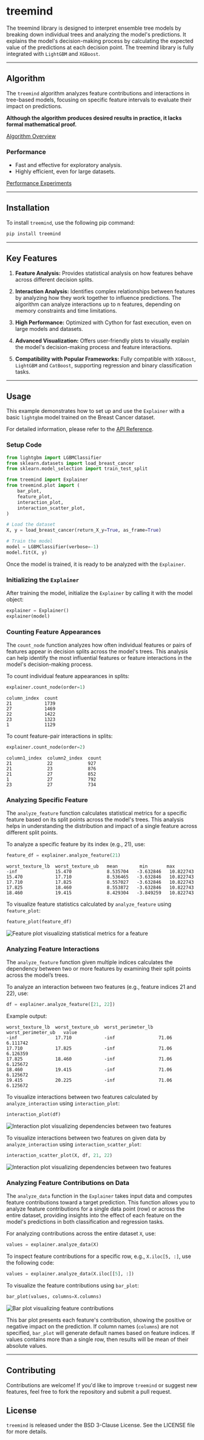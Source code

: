 # treemind 
The treemind library is designed to interpret ensemble tree models by breaking down individual trees and analyzing the model's predictions. It explains the model's decision-making process by calculating the expected value of the predictions at each decision point. The treemind library is fully integrated with `LightGBM` and `XGBoost`.

---
## Algorithm

The `treemind` algorithm analyzes feature contributions and interactions in tree-based models, focusing on specific feature intervals to evaluate their impact on predictions.

**Although the algorithm produces desired results in practice, it lacks formal mathematical proof.**

[Algorithm Overview](https://treemind.readthedocs.io/en/latest/algorithm.html)

### Performance
- Fast and effective for exploratory analysis.
- Highly efficient, even for large datasets.

[Performance Experiments](https://treemind.readthedocs.io/en/latest/experiments/experiment_main.html)

---

## Installation
To install `treemind`, use the following pip command:

```bash
pip install treemind
```
---
## Key Features

1. **Feature Analysis:** Provides statistical analysis on how features behave across different decision splits.

2. **Interaction Analysis:**  Identifies complex relationships between features by analyzing how they work together to influence predictions. The algorithm can analyze interactions up to n features, depending on memory constraints and time limitations.

3. **High Performance:** Optimized with Cython for fast execution, even on large models and datasets.

4. **Advanced Visualization:** Offers user-friendly plots to visually explain the model's decision-making process and feature interactions. 

5. **Compatibility with Popular Frameworks:** Fully compatible with `XGBoost`, `LightGBM` and `CatBoost`, supporting regression and binary classification tasks.
---

## Usage

This example demonstrates how to set up and use the `Explainer` with a basic `lightgbm` model trained on the Breast Cancer dataset. 

For detailed information, please refer to the [API Reference](api_reference.html#api_reference).

### Setup Code

```python
from lightgbm import LGBMClassifier
from sklearn.datasets import load_breast_cancer
from sklearn.model_selection import train_test_split

from treemind import Explainer
from treemind.plot import (
    bar_plot,
    feature_plot,
    interaction_plot,
    interaction_scatter_plot,
)

# Load the dataset
X, y = load_breast_cancer(return_X_y=True, as_frame=True)

# Train the model
model = LGBMClassifier(verbose=-1)
model.fit(X, y)
```

Once the model is trained, it is ready to be analyzed with the `Explainer`.

### Initializing the `Explainer`

After training the model, initialize the `Explainer` by calling it with the model object:

```python
explainer = Explainer()
explainer(model)
```

### Counting Feature Appearances

The `count_node` function analyzes how often individual features or pairs of features appear in decision splits across the model's trees. This analysis can help identify the most influential features or feature interactions in the model's decision-making process.

To count individual feature appearances in splits:

```python
explainer.count_node(order=1)
```

```none
column_index  count
21            1739
27            1469
22            1422
23            1323
1             1129
```

To count feature-pair interactions in splits:

```python
explainer.count_node(order=2)
```

```none
column1_index  column2_index  count
21             22             927
21             23             876
21             27             852
1              27             792
23             27             734
```

### Analyzing Specific Feature

The `analyze_feature` function calculates statistical metrics for a specific feature based on its split points across the model's trees. This analysis helps in understanding the distribution and impact of a single feature across different split points.

To analyze a specific feature by its index (e.g., 21), use:

```python
feature_df = explainer.analyze_feature(21)
```

```none
worst_texture_lb  worst_texture_ub   mean        min       max
-inf              15.470             8.535704   -3.632846   10.822743
15.470            17.710             8.536465   -3.632846   10.822743
17.710            17.825             8.557027   -3.632846   10.822743
17.825            18.460             8.553872   -3.632846   10.822743
18.460            19.415             8.429304   -3.849259   10.822743
```

To visualize feature statistics calculated by `analyze_feature` using `feature_plot`:

```python
feature_plot(feature_df)
```

![Feature plot visualizing statistical metrics for a feature](/docs/source/_static/example/feature_plot.png)

### Analyzing Feature Interactions

The `analyze_feature` function given multiple indices calculates the dependency between two or more features by examining their split points across the model’s trees.

To analyze an interaction between two features (e.g., feature indices 21 and 22), use:

```python
df = explainer.analyze_feature([21, 22])
```

Example output:

```none
worst_texture_lb  worst_texture_ub  worst_perimeter_lb  worst_perimeter_ub   value
-inf              17.710            -inf                71.06                6.111742
17.710            17.825            -inf                71.06                6.126359
17.825            18.460            -inf                71.06                6.125672
18.460            19.415            -inf                71.06                6.125672
19.415            20.225            -inf                71.06                6.125672
```

To visualize interactions between two features calculated by `analyze_interaction` using `interaction_plot`:

```python
interaction_plot(df)
```

![Interaction plot visualizing dependencies between two features](/docs/source/_static/example/interaction_plot.png)

To visualize interactions between two features on given data by `analyze_interaction` using `interaction_scatter_plot`:

```python
interaction_scatter_plot(X, df, 21, 22)
```

![Interaction plot visualizing dependencies between two features](/docs/source/_static/example/interaction_scatter_plot.png)

### Analyzing Feature Contributions on Data

The `analyze_data` function in the `Explainer` takes input data and computes feature contributions toward a target prediction. This function allows you to analyze feature contributions for a single data point (row) or across the entire dataset, providing insights into the effect of each feature on the model's predictions in both classification and regression tasks.

For analyzing contributions across the entire dataset `X`, use:

```python
values = explainer.analyze_data(X)
```

To inspect feature contributions for a specific row, e.g., `X.iloc[5, :]`, use the following code:

```python
values = explainer.analyze_data(X.iloc[[5], :])
```

To visualize the feature contributions using `bar_plot`:

```python
bar_plot(values, columns=X.columns)
```

![Bar plot visualizing feature contributions](/docs/source/_static/example/bar_plot.png)

This bar plot presents each feature's contribution, showing the positive or negative impact on the prediction. If column names (`columns`) are not specified, `bar_plot` will generate default names based on feature indices. If values contains more than a single row, then results will be mean of their absolute values.

---

## Contributing
Contributions are welcome! If you'd like to improve `treemind` or suggest new features, feel free to fork the repository and submit a pull request.

## License
`treemind` is released under the BSD 3-Clause License. See the LICENSE file for more details.